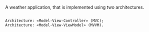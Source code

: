 A weather application, that is implemented using two architectures.

```

Architecture: «Model-View-Controller» (MVC);
Architecture: «Model-View-ViewModel» (MVVM).

```
